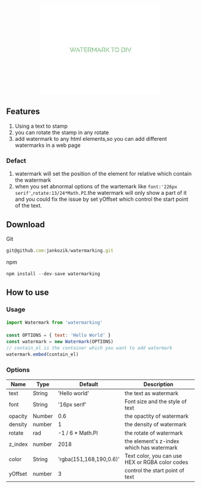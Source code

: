 <p align="center">
  <img width="320" src="./logo.svg">
</p>

## Features

1.  Using a text to stamp
2.  you can rotate the stamp in any rotate
3.  add watermark to any html elements,so you can add different watermarks in a web page

### Defact

1.  watermark will set the position of the element for relative which contain the watermark
2.  when you set abnormal options of the wartemark like `font:'226px serif'`,`rotate:13/24*Math.PI`.the watermark will only show a part of it and you could fix the issue by set yOffset which control the start point of the text.

## Download

Git

```js
git@github.com:jankozik/watermarking.git
```

npm

```js
npm install --dev-save watermarking
```

## How to use

### Usage

```js
import Watermark from 'watermarking'

const OPTIONS = { text: 'Hello World' }
const watermark = new Watermark(OPTIONS)
// contain_el is the container which you want to add watermark
watermark.embed(contain_el)
```

### Options

| Name    | Type   | Default                 | Description                                     |
| ------- | ------ | ----------------------- | ----------------------------------------------- |
| text    | String | 'Hello world'           | the text as watermark                           |
| font    | String | '16px serif'            | Font size and the style of text                 |
| opacity | Number | 0.6                     | the opactity of watermark                       |
| density | number | 1                       | the density of watermark                        |
| rotate  | rad    | -1 / 6 \* Math.PI       | the rotate of watermark                         |
| z_index | number | 2018                    | the element's z-index which has watermark       |
| color   | String | 'rgba(151,168,190,0.6)' | Text color, you can use HEX or RGBA color codes |
| yOffset | number | 3                       | control the start point of text                 |
